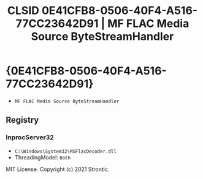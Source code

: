 ﻿---
title: "CLSID 0E41CFB8-0506-40F4-A516-77CC23642D91 | MF FLAC Media Source ByteStreamHandler"
excerpt: What is COM-Object CLSID 0E41CFB8-0506-40F4-A516-77CC23642D91?
---

# {0E41CFB8-0506-40F4-A516-77CC23642D91}

* `MF FLAC Media Source ByteStreamHandler`

## Registry


### InprocServer32

* `C:\Windows\System32\MSFlacDecoder.dll`
* ThreadingModel: `Both`

MIT License. Copyright (c) 2021 Strontic.


